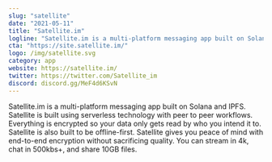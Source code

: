 ```yaml
---
slug: "satellite"
date: "2021-05-11"
title: "Satellite.im"
logline: "Satellite.im is a multi-platform messaging app built on Solana and IPFS."
cta: "https://site.satellite.im/"
logo: /img/satellite.svg
category: app
website: https://satellite.im/
twitter: https://twitter.com/Satellite_im
discord: discord.gg/MeF4d6KSvN
---
```


Satellite.im is a multi-platform messaging app built on Solana and IPFS. Satellite is built using serverless technology with peer to peer workflows. Everything is encrypted so your data only gets read by who you intend it to. Satellite is also built to be offline-first. Satellite gives you peace of mind with end-to-end encryption without sacrificing quality. You can stream in 4k, chat in 500kbs+, and share 10GB files.
